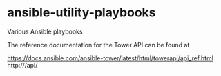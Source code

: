 # ansible-utility-playbooks
Various Ansible playbooks

The reference documentation for the Tower API can be found at

https://docs.ansible.com/ansible-tower/latest/html/towerapi/api_ref.html
http://<Tower server name>/api/
